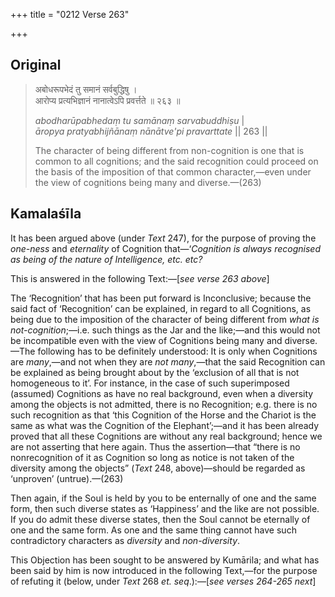 +++
title = "0212 Verse 263"

+++
## Original 
>
> अबोधरूपभेदं तु समानं सर्वबुद्धिषु ।  
> आरोप्य प्रत्यभिज्ञानं नानात्वेऽपि प्रवर्त्तते ॥ २६३ ॥ 
>
> *abodharūpabhedaṃ tu samānaṃ sarvabuddhiṣu* \|  
> *āropya pratyabhijñānaṃ nānātve'pi pravarttate* \|\| 263 \|\| 
>
> The character of being different from non-cognition is one that is common to all cognitions; and the said recognition could proceed on the basis of the imposition of that common character,—even under the view of cognitions being many and diverse.—(263)



## Kamalaśīla

It has been argued above (under *Text* 247), for the purpose of proving the *one-ness* and *eternality* of Cognition that—‘*Cognition is always recognised as being of the nature of Intelligence, etc. etc?*

This is answered in the following Text:—[*see verse 263 above*]

The ‘Recognition’ that has been put forward is Inconclusive; because the said fact of ‘Recognition’ can be explained, in regard to all Cognitions, as being due to the imposition of the character of being different from *what is not-cognition*;—i.e. such things as the Jar and the like;—and this would not be incompatible even with the view of Cognitions being many and diverse.—The following has to be definitely understood: It is only when Cognitions are *many*,—and not when they are *not many*,—that the said Recognition can be explained as being brought about by the ‘exclusion of all that is not homogeneous to it’. For instance, in the case of such superimposed (assumed) Cognitions as have no real background, even when a diversity among the objects is not admitted, there is no Recognition; e.g. there is no such recognition as that ‘this Cognition of the Horse and the Chariot is the same as what was the Cognition of the Elephant’;—and it has been already proved that all these Cognitions are without any real background; hence we are not asserting that here again. Thus the assertion—that “there is no nonrecognition of it as Cognition so long as notice is not taken of the diversity among the objects” (*Text* 248, above)—should be regarded as ‘unproven’ (untrue).—(263)

Then again, if the Soul is held by you to be enternally of one and the same form, then such diverse states as ‘Happiness’ and the like are not possible. If you do admit these diverse states, then the Soul cannot be eternally of one and the same form. As one and the same thing cannot have such contradictory characters as *diversity* and *non-diversity*.

This Objection has been sought to be answered by Kumārila; and what has been said by him is now introduced in the following Text,—for the purpose of refuting it (below, under *Text* 268 *et. seq*.):—[*see verses 264-265 next*]


